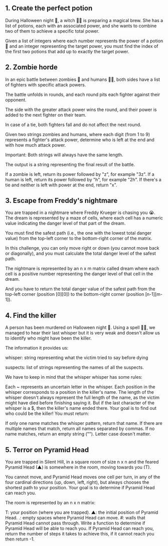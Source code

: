 ## 1. Create the perfect potion

During Halloween night 🎃, a witch 🧙‍♀️ is preparing a magical brew. She has a list of potions, each with an associated power, and she wants to combine two of them to achieve a specific total power.

Given a list of integers where each number represents the power of a potion 🧪 and an integer representing the target power, you must find the index of the first two potions that add up to exactly the target power.

## 2. Zombie horde

In an epic battle between zombies 🧟 and humans 👮‍♂️, both sides have a list of fighters with specific attack powers.

The battle unfolds in rounds, and each round pits each fighter against their opponent.

The side with the greater attack power wins the round, and their power is added to the next fighter on their team.

In case of a tie, both fighters fall and do not affect the next round.

Given two strings zombies and humans, where each digit (from 1 to 9) represents a fighter's attack power, determine who is left at the end and with how much attack power.

Important: Both strings will always have the same length.

The output is a string representing the final result of the battle.

If a zombie is left, return its power followed by "z", for example "3z".
If a human is left, return its power followed by "h", for example "2h".
If there's a tie and neither is left with power at the end, return "x".

## 3. Escape from Freddy's nightmare

You are trapped in a nightmare where Freddy Krueger is chasing you 😭. The dream is represented by a maze of cells, where each cell has a numeric value indicating the danger level of that part of the dream.

You must find the safest path (i.e., the one with the lowest total danger value) from the top-left corner to the bottom-right corner of the matrix.

In this challenge, you can only move right or down (you cannot move back or diagonally), and you must calculate the total danger level of the safest path.

The nightmare is represented by an n x m matrix called dream where each cell is a positive number representing the danger level of that cell in the dream.

And you have to return the total danger value of the safest path from the top-left corner (position [0][0]) to the bottom-right corner (position [n-1][m-1]).

## 4. Find the killer

A person has been murdered on Halloween night 🔪. Using a spell 🧙‍♀️, we managed to hear their last whisper but it is very weak and doesn't allow us to identify who might have been the killer.

The information it provides us:

whisper: string representing what the victim tried to say before dying

suspects: list of strings representing the names of all the suspects.

We have to keep in mind that the whisper whisper has some rules:

Each ~ represents an uncertain letter in the whisper.
Each position in the whisper corresponds to a position in the killer's name.
The length of the whisper doesn't always represent the full length of the name, as the victim might have died before finishing saying it.
But if the last character of the whisper is a $, then the killer's name ended there.
Your goal is to find out who could be the killer! You must return:

If only one name matches the whisper pattern, return that name.
If there are multiple names that match, return all names separated by commas.
If no name matches, return an empty string ("").
Letter case doesn't matter.

## 5. Terror on Pyramid Head

You are trapped in Silent Hill, in a square room of size n x n and the feared Pyramid Head (▲) is somewhere in the room, moving towards you (T).

You cannot move, and Pyramid Head moves one cell per turn, in any of the four cardinal directions (up, down, left, right), but always chooses the shortest path to your position. Your goal is to determine if Pyramid Head can reach you.

The room is represented by an n x n matrix:

T: your position (where you are trapped).
▲: the initial position of Pyramid Head.
.: empty spaces where Pyramid Head can move.
#: walls that Pyramid Head cannot pass through.
Write a function to determine if Pyramid Head will be able to reach you. If Pyramid Head can reach you, return the number of steps it takes to achieve this, if it cannot reach you then return -1.

